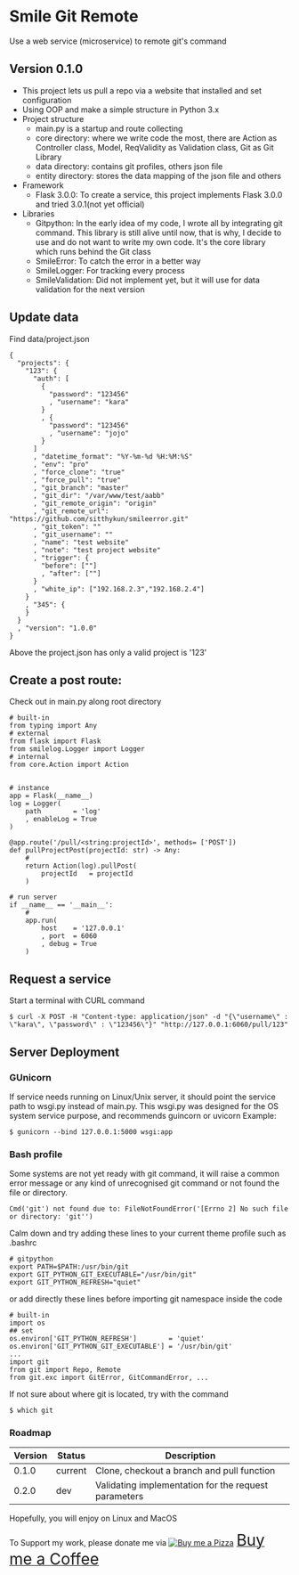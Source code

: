 # Smile Git Remote
Use a web service (microservice) to remote git's command
## Version 0.1.0
- This project lets us pull a repo via a website that installed and set configuration
- Using OOP and make a simple structure in Python 3.x
- Project structure
  - main.py is a startup and route collecting
  - core directory: where we write code the most, there are Action as Controller class, Model, ReqValidity as Validation class, Git as Git Library
  - data directory: contains git profiles, others json file
  - entity directory: stores the data mapping of the json file and others
- Framework
  - Flask 3.0.0: To create a service, this project implements Flask 3.0.0 and tried 3.0.1(not yet official)
- Libraries
  - Gitpython: In the early idea of my code, I wrote all by integrating git command. This library is still alive until now, that is why, I decide to use and do not want to write my own code. It's the core library which runs behind the Git class
  - SmileError: To catch the error in a better way
  - SmileLogger: For tracking every process
  - SmileValidation: Did not implement yet, but it will use for data validation for the next version


## Update data
Find data/project.json
```
{
  "projects": {
	"123": {
	  "auth": [
		{
		  "password": "123456"
		  , "username": "kara"
		}
		, {
		  "password": "123456"
		  , "username": "jojo"
		}
	  ]
	  , "datetime_format": "%Y-%m-%d %H:%M:%S"
	  , "env": "pro"
	  , "force_clone": "true"
	  , "force_pull": "true"
	  , "git_branch": "master"
	  , "git_dir": "/var/www/test/aabb"
	  , "git_remote_origin": "origin"
	  , "git_remote_url": "https://github.com/sitthykun/smileerror.git"
	  , "git_token": ""
	  , "git_username": ""
	  , "name": "test website"
	  , "note": "test project website"
	  , "trigger": {
		"before": [""]
		, "after": [""]
	  }
	  , "white_ip": ["192.168.2.3","192.168.2.4"]
	}
	, "345": {
	}
  }
  , "version": "1.0.0"
}
```
Above the project.json has only a valid project is '123'

## Create a post route:
Check out in main.py along root directory
```
# built-in
from typing import Any
# external
from flask import Flask
from smilelog.Logger import Logger
# internal
from core.Action import Action


# instance
app = Flask(__name__)
log = Logger(
    path        = 'log'
    , enableLog = True
)

@app.route('/pull/<string:projectId>', methods= ['POST'])
def pullProjectPost(projectId: str) -> Any:
    #
    return Action(log).pullPost(
        projectId   = projectId
    )

# run server
if __name__ == '__main__':
    #
    app.run(
        host    = '127.0.0.1'
        , port  = 6060
        , debug = True
    )
```

## Request a service
Start a terminal with CURL command
```
$ curl -X POST -H "Content-type: application/json" -d "{\"username\" : \"kara\", \"password\" : \"123456\"}" "http://127.0.0.1:6060/pull/123"
```

## Server Deployment
### GUnicorn
If service needs running on Linux/Unix server, it should point the service path to wsgi.py instead of main.py.
This wsgi.py was designed for the OS system service purpose, and recommends guincorn or uvicorn
Example:
```
$ gunicorn --bind 127.0.0.1:5000 wsgi:app
```

### Bash profile
Some systems are not yet ready with git command, it will raise a common error message or any kind of unrecognised git command or not found the file or directory.
```
Cmd('git') not found due to: FileNotFoundError('[Errno 2] No such file or directory: 'git'')
```

Calm down and try adding these lines to your current theme profile such as .bashrc
```
# gitpython
export PATH=$PATH:/usr/bin/git
export GIT_PYTHON_GIT_EXECUTABLE="/usr/bin/git"
export GIT_PYTHON_REFRESH="quiet"
```
or add directly these lines before importing git namespace inside the code
```
# built-in
import os
## set
os.environ['GIT_PYTHON_REFRESH']        = 'quiet'
os.environ['GIT_PYTHON_GIT_EXECUTABLE'] = '/usr/bin/git'
...
import git
from git import Repo, Remote
from git.exc import GitError, GitCommandError, ...
```

If not sure about where git is located, try with the command
```
$ which git
```

### Roadmap

| Version | Status  | Description                                          |
|---------|--------------------------|------------------------------------------------------|
| 0.1.0   | current | Clone, checkout a branch and pull function           |   
| 0.2.0| dev     | Validating implementation for the request parameters |


Hopefully, you will enjoy on Linux and MacOS

To Support my work, please donate me via <a class="bmc-button" target="_blank" href="https://www.buymeacoffee.com/sitthykun"><img src="https://cdn.buymeacoffee.com/buttons/bmc-new-btn-logo.svg" alt="Buy me a Pizza"><span style="margin-left:5px;font-size:28px !important;">Buy me a Coffee</span></a>
